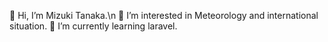 👋 Hi, I’m Mizuki Tanaka.\n
👀 I’m interested in Meteorology and international situation.
🌱 I’m currently learning laravel.
<!---
Anemoi7838/Anemoi7838 is a ✨ special ✨ repository because its `README.md` (this file) appears on your GitHub profile.
You can click the Preview link to take a look at your changes.
--->
